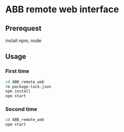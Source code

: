# ABB remote web interface

## Prerequest

install npm, node

## Usage

### First time
```bash
cd ABB_remote_web
rm package-lock.json
npm install
npm start
```

### Second time
```bash
cd ABB_remote_web
npm start
```